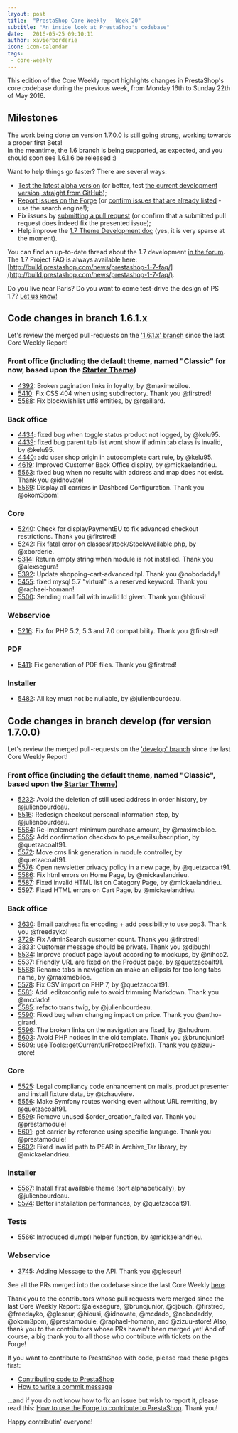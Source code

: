 ```yaml
---
layout: post
title:  "PrestaShop Core Weekly - Week 20"
subtitle: "An inside look at PrestaShop's codebase"
date:   2016-05-25 09:10:11
author: xavierborderie
icon: icon-calendar
tags:
 - core-weekly
---
```


This edition of the Core Weekly report highlights changes in PrestaShop's core codebase during the previous week, from Monday 16th to Sunday 22th of May 2016.


## Milestones

The work being done on version 1.7.0.0 is still going strong, working towards a proper first Beta!<br/>
In the meantime, the 1.6 branch is being supported, as expected, and you should soon see 1.6.1.6 be released :)

Want to help things go faster? There are several ways: 

 * [Test the latest alpha version](http://build.prestashop.com/news/here-comes-prestashop-1-7-alpha-4/) (or better, test [the current development version, straight from GitHub](https://github.com/PrestaShop/PrestaShop));
 * [Report issues on the Forge](http://forge.prestashop.com/secure/CreateIssue!default.jspa?selectedProjectId=11322&issuetype=1) (or [confirm issues that are already listed](http://forge.prestashop.com/browse/BOOM-738?jql=project%20%3D%20BOOM%20AND%20created%3E%3D-1w%20ORDER%20BY%20created%20DESC) - use the search engine!); 
 * Fix issues by [submitting a pull request](https://github.com/PrestaShop/PrestaShop/pulls) (or confirm that a submitted pull request does indeed fix the presented issue); 
 * Help improve the [1.7 Theme Development doc](https://github.com/PrestaShop/docs) (yes, it is very sparse at the moment).

You can find an up-to-date thread about the 1.7 development [in the forum](https://www.prestashop.com/forums/topic/480580-want-to-know-more-about-17/).<br/>
The 1.7 Project FAQ is always available here: [http://build.prestashop.com/news/prestashop-1-7-faq/](http://build.prestashop.com/news/prestashop-1-7-faq/).

Do you live near Paris? Do you want to come test-drive the design of PS 1.7? [Let us know!](http://build.prestashop.com/news/call-for-user-testing-volunteers/)


## Code changes in branch 1.6.1.x

Let's review the merged pull-requests on the ['1.6.1.x' branch](https://github.com/PrestaShop/PrestaShop/tree/1.6.1.x) since the last Core Weekly Report!
 

### Front office (including the default theme, named "Classic" for now, based upon the [Starter Theme](https://github.com/PrestaShop/PrestaShop/tree/develop/themes/classic))

 * [4392](https://github.com/PrestaShop/PrestaShop/pull/4392): Broken pagination links in loyalty, by @maximebiloe.
 * [5410](https://github.com/PrestaShop/PrestaShop/pull/5410): Fix CSS 404 when using subdirectory. Thank you @firstred!
 * [5588](https://github.com/PrestaShop/PrestaShop/pull/5588): Fix blockwishlist utf8 entities, by @rgaillard.


### Back office

 * [4434](https://github.com/PrestaShop/PrestaShop/pull/4434): fixed bug when toggle status product not logged, by @kelu95.
 * [4439](https://github.com/PrestaShop/PrestaShop/pull/4439): fixed bug parent tab list wont show if admin tab class is invalid, by @kelu95.
 * [4440](https://github.com/PrestaShop/PrestaShop/pull/4440): add user shop origin in autocomplete cart rule, by @kelu95.
 * [4619](https://github.com/PrestaShop/PrestaShop/pull/4619): Improved Customer Back Office display, by @mickaelandrieu.
 * [5563](https://github.com/PrestaShop/PrestaShop/pull/5563): fixed bug when no results with address and map does not exist. Thank you @idnovate!
 * [5569](https://github.com/PrestaShop/PrestaShop/pull/5569): Display all carriers in Dashbord Configuration. Thank you @okom3pom!

 
### Core

 * [5240](https://github.com/PrestaShop/PrestaShop/pull/5240): Check for displayPaymentEU to fix advanced checkout restrictions. Thank you @firstred!
 * [5242](https://github.com/PrestaShop/PrestaShop/pull/5242): Fix fatal error on classes/stock/StockAvailable.php, by @xborderie.
 * [5314](https://github.com/PrestaShop/PrestaShop/pull/5314): Return empty string when module is not installed. Thank you @alexsegura!
 * [5392](https://github.com/PrestaShop/PrestaShop/pull/5392): Update shopping-cart-advanced.tpl. Thank you @nobodaddy!
 * [5455](https://github.com/PrestaShop/PrestaShop/pull/5455): fixed mysql 5.7 "virtual" is a reserved keyword. Thank you @raphael-homann!
 * [5500](https://github.com/PrestaShop/PrestaShop/pull/5500): Sending mail fail with invalid Id given. Thank you @hiousi!
 

### Webservice

 * [5216](https://github.com/PrestaShop/PrestaShop/pull/5216): Fix for PHP 5.2, 5.3 and 7.0 compatibility. Thank you @firstred!
 
 
### PDF

 * [5411](https://github.com/PrestaShop/PrestaShop/pull/5411): Fix generation of PDF files. Thank you @firstred!
 
 
### Installer

 * [5482](https://github.com/PrestaShop/PrestaShop/pull/5482): All key must not be nullable, by @julienbourdeau.


## Code changes in branch develop (for version 1.7.0.0)

Let's review the merged pull-requests on the ['develop' branch](https://github.com/PrestaShop/PrestaShop/tree/develop) since the last Core Weekly Report!
 

### Front office (including the default theme, named "Classic", based upon the [Starter Theme](https://github.com/PrestaShop/PrestaShop/tree/develop/themes/classic))

 * [5232](https://github.com/PrestaShop/PrestaShop/pull/5232): Avoid the deletion of still used address in order history, by @julienbourdeau.
 * [5516](https://github.com/PrestaShop/PrestaShop/pull/5516): Redesign checkout personal information step, by @julienbourdeau.
 * [5564](https://github.com/PrestaShop/PrestaShop/pull/5564): Re-implement minimum purchase amount, by @maximebiloe.
 * [5565](https://github.com/PrestaShop/PrestaShop/pull/5565): Add confirmation checkbox to ps_emailsubscription, by @quetzacoalt91.
 * [5572](https://github.com/PrestaShop/PrestaShop/pull/5572): Move cms link generation in module controller, by @quetzacoalt91.
 * [5576](https://github.com/PrestaShop/PrestaShop/pull/5576): Open newsletter privacy policy in a new page, by @quetzacoalt91.
 * [5586](https://github.com/PrestaShop/PrestaShop/pull/5586): Fix html errors on Home Page, by @mickaelandrieu.
 * [5587](https://github.com/PrestaShop/PrestaShop/pull/5587): Fixed invalid HTML list on Category Page, by @mickaelandrieu.
 * [5597](https://github.com/PrestaShop/PrestaShop/pull/5597): Fixed HTML errors on Cart Page, by @mickaelandrieu.



### Back office

 * [3630](https://github.com/PrestaShop/PrestaShop/pull/3630): Email patches: fix encoding + add possibility to use pop3. Thank you @freedayko!
 * [3729](https://github.com/PrestaShop/PrestaShop/pull/3729): Fix AdminSearch customer count. Thank you @firstred!
 * [3833](https://github.com/PrestaShop/PrestaShop/pull/3833): Customer message should be private. Thank you @djbuch!
 * [5534](https://github.com/PrestaShop/PrestaShop/pull/5534): Improve product page layout according to mockups, by @nihco2.
 * [5537](https://github.com/PrestaShop/PrestaShop/pull/5537): Friendly URL are fixed on the Product page, by @quetzacoalt91.
 * [5568](https://github.com/PrestaShop/PrestaShop/pull/5568): Rename tabs in navigation an make an ellipsis for too long tabs name, by @maximebiloe.
 * [5578](https://github.com/PrestaShop/PrestaShop/pull/5578): Fix CSV import on PHP 7, by @quetzacoalt91.
 * [5581](https://github.com/PrestaShop/PrestaShop/pull/5581): Add .editorconfig rule to avoid trimming Markdown. Thank you @mcdado!
 * [5585](https://github.com/PrestaShop/PrestaShop/pull/5585): refacto trans twig, by @julienbourdeau.
 * [5590](https://github.com/PrestaShop/PrestaShop/pull/5590): Fixed bug when changing impact on price. Thank you @antho-girard.
 * [5596](https://github.com/PrestaShop/PrestaShop/pull/5596): The broken links on the navigation are fixed, by @shudrum.
 * [5603](https://github.com/PrestaShop/PrestaShop/pull/5603): Avoid PHP notices in the old template. Thank you @brunojunior!
 * [5609](https://github.com/PrestaShop/PrestaShop/pull/5609): use Tools::getCurrentUrlProtocolPrefix(). Thank you @zizuu-store!

 
### Core

 * [5525](https://github.com/PrestaShop/PrestaShop/pull/5525): Legal compliancy code enhancement on mails, product presenter and install fixture data, by @tchauviere.
 * [5556](https://github.com/PrestaShop/PrestaShop/pull/5556): Make Symfony routes working even without URL rewriting, by @quetzacoalt91.
 * [5599](https://github.com/PrestaShop/PrestaShop/pull/5599): Remove unused $order_creation_failed var. Thank you @prestamodule!
 * [5601](https://github.com/PrestaShop/PrestaShop/pull/5601): get carrier by reference using specific language. Thank you @prestamodule!
 * [5602](https://github.com/PrestaShop/PrestaShop/pull/5602): Fixed invalid path to PEAR in Archive_Tar library, by @mickaelandrieu.

 
 
### Installer

 * [5567](https://github.com/PrestaShop/PrestaShop/pull/5567): Install first available theme (sort alphabetically), by @julienbourdeau.
 * [5574](https://github.com/PrestaShop/PrestaShop/pull/5574): Better installation performances, by @quetzacoalt91.
 

### Tests

 * [5566](https://github.com/PrestaShop/PrestaShop/pull/5566): Introduced dump() helper function, by @mickaelandrieu.
 
 
### Webservice
 
 * [3745](https://github.com/PrestaShop/PrestaShop/pull/3745): Adding Message to the API. Thank you @gleseur!
 
 

See all the PRs merged into the codebase since the last Core Weekly [here](https://github.com/PrestaShop/PrestaShop/pulls?utf8=%E2%9C%93&q=is%3Apr+merged%3A2016-05-16..2016-05-22+is%3Aclosed).

Thank you to the contributors whose pull requests were merged since the last Core Weekly Report: @alexsegura, @brunojunior, @djbuch, @firstred, @freedayko, @gleseur, @hiousi, @idnovate, @mcdado, @nobodaddy, @okom3pom, @prestamodule, @raphael-homann, and @zizuu-store! Also, thank you to the contributors whose PRs haven't been merged yet! And of course, a big thank you to all those who contribute with tickets on the Forge!

If you want to contribute to PrestaShop with code, please read these pages first:

 * [Contributing code to PrestaShop](http://doc.prestashop.com/display/PS16/Contributing+code+to+PrestaShop)
 * [How to write a commit message](http://doc.prestashop.com/display/PS16/How+to+write+a+commit+message)

...and if you do not know how to fix an issue but wish to report it, please read this: [How to use the Forge to contribute to PrestaShop](http://doc.prestashop.com/display/PS16/How+to+use+the+Forge+to+contribute+to+PrestaShop). Thank you!

Happy contributin' everyone!
